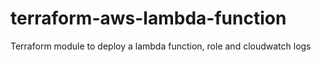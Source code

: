 # terraform-aws-lambda-function
Terraform module to deploy a lambda function, role and cloudwatch logs
